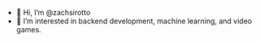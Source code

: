 - 👋 Hi, I’m @zachsirotto
- 👀 I’m interested in backend development, machine learning, and video games.

<!---
zachsirotto/zachsirotto is a ✨ special ✨ repository because its `README.md` (this file) appears on your GitHub profile.
You can click the Preview link to take a look at your changes.
--->
